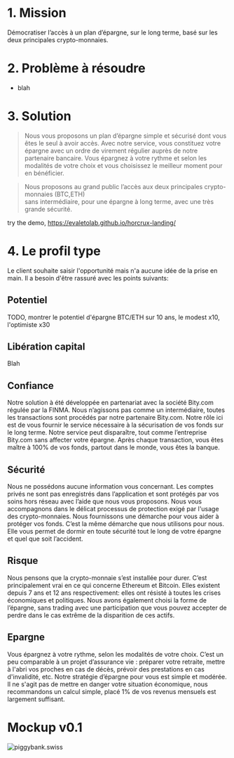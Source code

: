 # 1. Mission
Démocratiser l’accès à un plan d’épargne, sur le long terme, basé sur les deux principales crypto-monnaies.  

# 2. Problème à résoudre
* blah

# 3. Solution

>Nous vous proposons un plan d’épargne simple et sécurisé dont vous êtes le seul à avoir accès. Avec notre service, vous constituez votre épargne avec un ordre de virement régulier auprès de notre partenaire bancaire. Vous épargnez à votre rythme et selon les modalités de votre choix et vous choisissez le meilleur moment pour en bénéficier.

>Nous proposons au grand public l’accès 
aux deux principales crypto-monnaies (BTC,ETH)  
sans intermédiaire, pour une épargne à long terme, 
avec une très grande sécurité. 

try the demo, https://evaletolab.github.io/horcrux-landing/

# 4. Le profil type 
Le client souhaite saisir l'opportunité mais n'a aucune idée de la prise en main. Il a besoin d'être rassuré avec les points suivants:

## Potentiel
TODO, montrer le potentiel d'épargne BTC/ETH  sur 10 ans, le modest x10, l'optimiste x30

## Libération capital
Blah

## Confiance
Notre solution à été développée en partenariat avec la société Bity.com régulée par la FINMA. Nous n’agissons pas comme un intermédiaire, toutes les transactions sont procédés par notre partenaire Bity.com. Notre rôle ici est de vous fournir le service nécessaire à la sécurisation de vos fonds sur le long terme. Notre service peut disparaître, tout comme l’entreprise Bity.com sans affecter votre épargne. Après chaque transaction, vous êtes maître à 100% de vos fonds, partout dans le monde, vous êtes la banque. 
## Sécurité
Nous ne possédons aucune information vous concernant. Les comptes privés ne sont pas enregistrés dans l’application et sont protégés par vos soins hors réseau avec l’aide que nous vous proposons. Nous vous accompagnons dans le délicat processus de protection exigé par l'usage des crypto-monnaies.
Nous fournissons une démarche pour vous aider à protéger vos fonds. C’est la même démarche que nous utilisons pour nous. Elle vous permet de dormir en toute sécurité tout le long de votre épargne et quel que soit l’accident. 
## Risque
Nous pensons que la crypto-monnaie s’est installée pour durer. C’est principalement vrai en ce qui concerne Ethereum et Bitcoin. Elles existent depuis 7 ans et 12 ans respectivement: elles ont résisté à toutes les crises économiques et politiques. Nous avons également choisi la forme de l’épargne, sans trading avec une participation que vous pouvez accepter de perdre dans le cas extrême de la disparition de ces actifs.
## Epargne
Vous épargnez à votre rythme, selon les modalités de votre choix. C’est un peu comparable à un projet d’assurance vie : préparer votre retraite, mettre à l'abri vos proches en cas de décès, prévoir des prestations en cas d'invalidité, etc.
Notre stratégie d’épargne pour vous est simple et modérée. Il ne s'agit pas de mettre en danger votre situation économique,  nous recommandons un calcul simple, placé 1% de vos revenus mensuels est largement suffisant. 

# Mockup v0.1

![piggybank.swiss](https://user-images.githubusercontent.com/1422935/199764515-3519155d-ea22-40b8-ad17-7a2ea91d7565.png)


